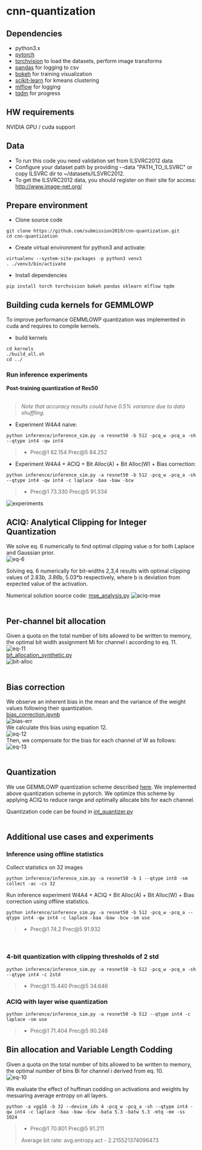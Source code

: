 # cnn-quantization

## Dependencies
- python3.x
- [pytorch](<http://www.pytorch.org>)
- [torchvision](<https://github.com/pytorch/vision>) to load the datasets, perform image transforms
- [pandas](<http://pandas.pydata.org/>) for logging to csv
- [bokeh](<http://bokeh.pydata.org>) for training visualization
- [scikit-learn](https://scikit-learn.org) for kmeans clustering
- [mlflow](https://mlflow.org/) for logging
- [tqdm](https://tqdm.github.io/) for progress


## HW requirements
NVIDIA GPU / cuda support

## Data
- To run this code you need validation set from ILSVRC2012 data
- Configure your dataset path by providing --data "PATH_TO_ILSVRC" or copy ILSVRC dir to ~/datasets/ILSVRC2012.
- To get the ILSVRC2012 data, you should register on their site for access: <http://www.image-net.org/>

## Prepare environment
- Clone source code
```
git clone https://github.com/submission2019/cnn-quantization.git
cd cnn-quantization
```
- Create virtual environment for python3 and activate:
```
virtualenv --system-site-packages -p python3 venv3
. ./venv3/bin/activate
```
- Install dependencies
```
pip install torch torchvision bokeh pandas sklearn mlflow tqdm
```

## Building cuda kernels for GEMMLOWP
To improve performance GEMMLOWP quantization was implemented in cuda and requires to compile kernels.
- build kernels
```
cd kernels
./build_all.sh
cd ../
```

### Run inference experiments
**Post-training quantization of Res50**<br/><br/>
>*Note that accuracy results could have 0.5% variance due to data shuffling.*

- Experiment W4A4 naive:
```
python inference/inference_sim.py -a resnet50 -b 512 -pcq_w -pcq_a -sh --qtype int4 -qw int4
```
>* Prec@1 62.154 Prec@5 84.252

- Experiment W4A4 + ACIQ + Bit Alloc(A) + Bit Alloc(W) + Bias correction:
```
python inference/inference_sim.py -a resnet50 -b 512 -pcq_w -pcq_a -sh --qtype int4 -qw int4 -c laplace -baa -baw -bcw
```
>* Prec@1 73.330 Prec@5 91.334

![experiments](fig/experiments.png)
<br/>

## ACIQ: Analytical Clipping for Integer Quantization

We solve eq. 6 numerically to find optimal clipping value &alpha; for both Laplace and Gaussian prior.<br/>
![eq-6](fig/opt_clipping-eq-6.png)

Solving eq. 6 numerically for bit-widths 2,3,4 results with optimal clipping values of 2.83*b, 3.86*b, 5.03*b respectively, where b is deviation from expected value of the activation.

Numerical solution source code:
[mse_analysis.py](mse_analysis.py)
![aciq-mse](fig/aciq-mse.png)<br/>
<br/>

## Per-channel bit allocation

Given a quota on the total number of bits allowed to be written to memory, the optimal bit width assignment Mi for channel i according to eq. 11.<br/>
![eq-11](fig/bit_alloc-eq-11.png)<br/>
[bit_allocation_synthetic.py](bit_allocation_synthetic.py)<br/>
![bit-alloc](fig/bit-alloc-mse.png)<br/>
<br/>

## Bias correction
We observe an inherent bias in the mean and the variance of the weight values following their quantization.<br/>
[bias_correction.ipynb](bias_correction.ipynb)<br/>
![bias-err](fig/resnet101_bias_err.png)<br/>
We calculate this bias using equation 12.<br/>
![eq-12](fig/bias-corr-eq-12.png)<br/>
Then, we compensate for the bias for each channel of W as follows:<br/>
![eq-13](fig/bias-corr-eq-13.png)<br/>
<br/>


## Quantization
We use GEMMLOWP quantization scheme described [here](https://github.com/google/gemmlowp/blob/master/doc/quantization.md).
We implemented above quantization scheme in pytorch. We optimize this scheme by applying ACIQ to reduce range and optimally allocate bits for each channel.

Quantization code can be found in [int_quantizer.py](pytorch_quantizer/quantization/qtypes/int_quantizer.py)
<br/><br/>

## Additional use cases and experiments
### Inference using offline statistics
Collect statistics on 32 images
```
python inference/inference_sim.py -a resnet50 -b 1 --qtype int8 -sm collect -ac -cs 32
```
Run inference experiment W4A4 + ACIQ + Bit Alloc(A) + Bit Alloc(W) + Bias correction using offline statistics.
```
python inference/inference_sim.py -a resnet50 -b 512 -pcq_w -pcq_a --qtype int4 -qw int4 -c laplace -baa -baw -bcw -sm use
```
>* Prec@1 74.2 Prec@5 91.932
<br/>

### 4-bit quantization with clipping thresholds of 2 std
```
python inference/inference_sim.py -a resnet50 -b 512 -pcq_w -pcq_a -sh --qtype int4 -c 2std
```
>* Prec@1 15.440 Prec@5 34.646

### ACIQ with layer wise quantization
```
python inference/inference_sim.py -a resnet50 -b 512 --qtype int4 -c laplace -sm use
```
>* Prec@1 71.404 Prec@5 90.248

## Bin allocation and Variable Length Codding
Given a quota on the total number of bits allowed to be written to memory, the optimal number of bins Bi for channel i derived from eq. 10.<br/>
![eq-10](fig/bin-alloc-eq10.png)<br/>

We evaluate the effect of huffman codding on activations and weights by mesuaring average entropy on all layers.

```
python -a vgg16 -b 32 --device_ids 4 -pcq_w -pcq_a -sh --qtype int4 -qw int4 -c laplace -baa -baw -bcw -bata 5.3 -batw 5.3 -mtq -me -ss 1024
```
> * Prec@1 70.801 Prec@5 91.211
>
> Average bit rate: avg.entropy.act - 2.215521374096473
